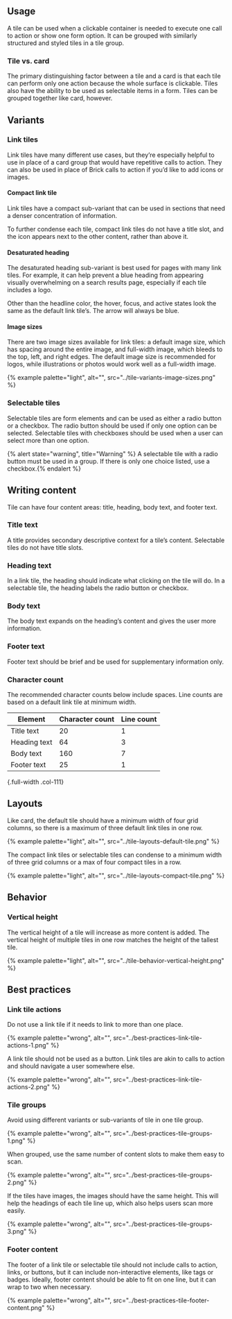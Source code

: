 ## Usage

A tile can be used when a clickable container is needed to execute one call to action or show one form option. It can be grouped with similarly structured and styled tiles in a tile group.

### Tile vs. card

The primary distinguishing factor between a tile and a card is that each tile can perform only one action because the whole surface is clickable. Tiles also have the ability to be used as selectable items in a form. Tiles can be grouped together like card, however.

## Variants

### Link tiles

Link tiles have many different use cases, but they’re especially helpful to use in place of a card group that would have repetitive calls to action. They can also be used in place of Brick calls to action if you’d like to add icons or images.

#### Compact link tile

Link tiles have a compact sub-variant that can be used in sections that need a denser concentration of information.

To further condense each tile, compact link tiles do not have a title slot, and the icon appears next to the other content, rather than above it.

#### Desaturated heading

The desaturated heading sub-variant is best used for pages with many link tiles. For example, it can help prevent a blue heading from appearing visually overwhelming on a search results page, especially if each tile includes a logo.

Other than the headline color, the hover, focus, and active states look the same as the default link tile’s. The arrow will always be blue.

#### Image sizes

There are two image sizes available for link tiles: a default image size, which has spacing around the entire image, and full-width image, which bleeds to the top, left, and right edges. The default image size is recommended for logos, while illustrations or photos would work well as a full-width image.

{% example palette="light",
        alt="",
        src="../tile-variants-image-sizes.png" %}

### Selectable tiles

Selectable tiles are form elements and can be used as either a radio button or a checkbox. The radio button should be used if only one option can be selected. Selectable tiles with checkboxes should be used when a user can select more than one option.

{% alert state="warning", title="Warning" %}
A selectable tile with a radio button must be used in a group. If there is only one choice listed, use a checkbox.{% endalert %}

## Writing content

Tile can have four content areas: title, heading, body text, and footer text.

### Title text

A title provides secondary descriptive context for a tile’s content. Selectable tiles do not have title slots.

### Heading text

In a link tile, the heading should indicate what clicking on the tile will do. In a selectable tile, the heading labels the radio button or checkbox.

### Body text

The body text expands on the heading’s content and gives the user more information.

### Footer text

Footer text should be brief and be used for supplementary information only.

### Character count

The recommended character counts below include spaces. Line counts are based on a default link tile at minimum width.

| Element                  | Character count  | Line count |
| -------------------------| ---------------- | ---------- |
| Title text               | 20               | 1          |
| Heading text             | 64               | 3          |
| Body text                | 160              | 7          |
| Footer text              | 25               | 1          |

{.full-width .col-111}

## Layouts

Like card, the default tile should have a minimum width of four grid columns, so there is a maximum of three default link tiles in one row.

{% example palette="light",
        alt="",
        src="../tile-layouts-default-tile.png" %}

The compact link tiles or selectable tiles can condense to a minimum width of three grid columns or a max of four compact tiles in a row.

{% example palette="light",
        alt="",
        src="../tile-layouts-compact-tile.png" %}

## Behavior

### Vertical height

The vertical height of a tile will increase as more content is added. The vertical height of multiple tiles in one row matches the height of the tallest tile.

{% example palette="light",
        alt="",
        src="../tile-behavior-vertical-height.png" %}

## Best practices

### Link tile actions

Do not use a link tile if it needs to link to more than one place.

{% example palette="wrong",
        alt="",
        src="../best-practices-link-tile-actions-1.png" %}

A link tile should not be used as a button. Link tiles are akin to calls to action and should navigate a user somewhere else.

{% example palette="wrong",
        alt="",
        src="../best-practices-link-tile-actions-2.png" %}

### Tile groups

Avoid using different variants or sub-variants of tile in one tile group.

{% example palette="wrong",
        alt="",
        src="../best-practices-tile-groups-1.png" %}

When grouped, use the same number of content slots to make them easy to scan.

{% example palette="wrong",
        alt="",
        src="../best-practices-tile-groups-2.png" %}

If the tiles have images, the images should have the same height. This  will help the headings of each tile line up, which also helps users scan more easily.

{% example palette="wrong",
        alt="",
        src="../best-practices-tile-groups-3.png" %}

### Footer content

The footer of a link tile or selectable tile should not include calls to action, links, or buttons, but it can include non-interactive elements, like tags or badges. Ideally, footer content should be able to fit on one line, but it can wrap to two when necessary.

{% example palette="wrong",
        alt="",
        src="../best-practices-tile-footer-content.png" %}